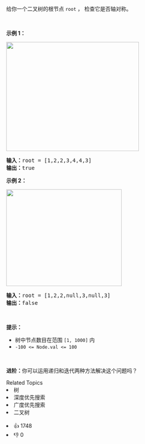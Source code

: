 <p>给你一个二叉树的根节点 <code>root</code> ， 检查它是否轴对称。</p>

<p>&nbsp;</p>

<p><strong>示例 1：</strong></p>
<img alt="" src="https://assets.leetcode.com/uploads/2021/02/19/symtree1.jpg" style="width: 354px; height: 291px;" />
<pre>
<strong>输入：</strong>root = [1,2,2,3,4,4,3]
<strong>输出：</strong>true
</pre>

<p><strong>示例 2：</strong></p>
<img alt="" src="https://assets.leetcode.com/uploads/2021/02/19/symtree2.jpg" style="width: 308px; height: 258px;" />
<pre>
<strong>输入：</strong>root = [1,2,2,null,3,null,3]
<strong>输出：</strong>false
</pre>

<p>&nbsp;</p>

<p><strong>提示：</strong></p>

<ul>
	<li>树中节点数目在范围 <code>[1, 1000]</code> 内</li>
	<li><code>-100 &lt;= Node.val &lt;= 100</code></li>
</ul>

<p>&nbsp;</p>

<p><strong>进阶：</strong>你可以运用递归和迭代两种方法解决这个问题吗？</p>
<div><div>Related Topics</div><div><li>树</li><li>深度优先搜索</li><li>广度优先搜索</li><li>二叉树</li></div></div><br><div><li>👍 1748</li><li>👎 0</li></div>